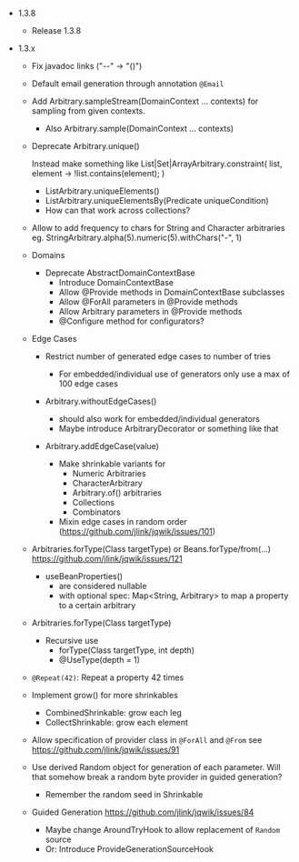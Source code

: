 - 1.3.8

    - Release 1.3.8
    
- 1.3.x

    - Fix javadoc links ("--" -> "()") 

    - Default email generation through annotation `@Email`

    - Add Arbitrary.sampleStream(DomainContext ... contexts) for sampling
      from given contexts.
        - Also Arbitrary.sample(DomainContext ... contexts)

    - Deprecate Arbitrary.unique()
    
      Instead make something like List|Set|ArrayArbitrary.constraint(
        list, element -> !list.contains(element);
      ) 
        - ListArbitrary.uniqueElements()
        - ListArbitrary.uniqueElementsBy(Predicate<E> uniqueCondition)
        - How can that work across collections?

    - Allow to add frequency to chars for String and Character arbitraries
      eg. StringArbitrary.alpha(5).numeric(5).withChars("-", 1)

    - Domains
        - Deprecate AbstractDomainContextBase
            - Introduce DomainContextBase
            - Allow @Provide methods in DomainContextBase subclasses
            - Allow @ForAll parameters in @Provide methods
            - Allow Arbitrary<T> parameters in @Provide methods
            - @Configure method for configurators?

    - Edge Cases
    
        - Restrict number of generated edge cases to number of tries
            - For embedded/individual use of generators only use a max of 100 edge cases
        
        - Arbitrary.withoutEdgeCases() 
            - should also work for embedded/individual generators
            - Maybe introduce ArbitraryDecorator or something like that
        
        - Arbitrary.addEdgeCase(value) 
            - Make shrinkable variants for
                - Numeric Arbitraries
                - CharacterArbitrary
                - Arbitrary.of() arbitraries
                - Collections
                - Combinators
            - Mixin edge cases in random order (https://github.com/jlink/jqwik/issues/101)

    - Arbitraries.forType(Class<T> targetType) or Beans.forType/from(...)
      https://github.com/jlink/jqwik/issues/121
        - useBeanProperties()
            - are considered nullable
            - with optional spec: Map<String, Arbitrary> to map
              a property to a certain arbitrary

    - Arbitraries.forType(Class<T> targetType)
        - Recursive use
            - forType(Class<T> targetType, int depth)
            - @UseType(depth = 1)

    - `@Repeat(42)`: Repeat a property 42 times

    - Implement grow() for more shrinkables
        - CombinedShrinkable: grow each leg
        - CollectShrinkable: grow each element

    - Allow specification of provider class in `@ForAll` and `@From`
      see https://github.com/jlink/jqwik/issues/91

    - Use derived Random object for generation of each parameter.
      Will that somehow break a random byte provider in guided generation?
      - Remember the random seed in Shrinkable

    - Guided Generation
      https://github.com/jlink/jqwik/issues/84
      - Maybe change AroundTryHook to allow replacement of `Random` source
      - Or: Introduce ProvideGenerationSourceHook
      


